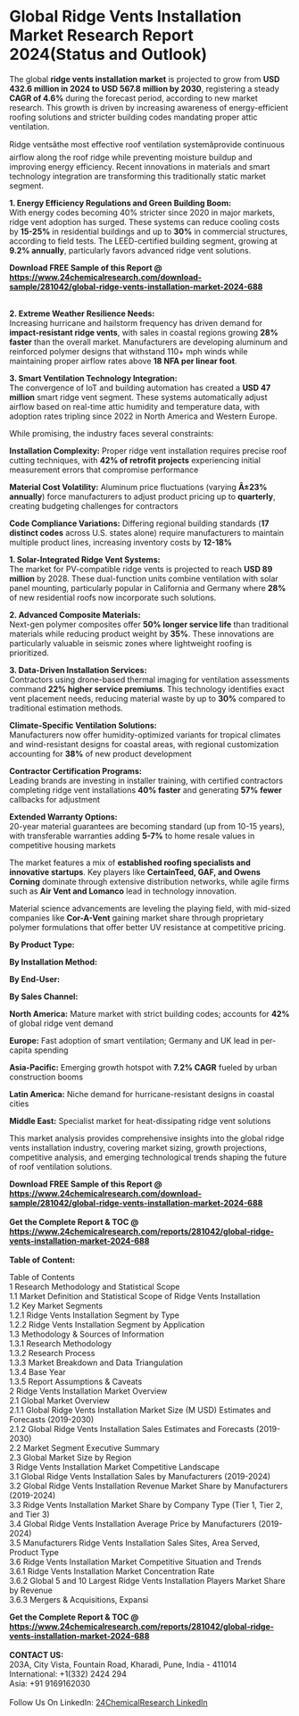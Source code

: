 <h1>Global Ridge Vents Installation Market Research Report 2024(Status and Outlook)</h1><p>The global <strong>ridge vents installation market</strong> is projected to grow from <strong>USD 432.6 million in 2024 to USD 567.8 million by 2030</strong>, registering a steady <strong>CAGR of 4.6%</strong> during the forecast period, according to new market research. This growth is driven by increasing awareness of energy-efficient roofing solutions and stricter building codes mandating proper attic ventilation.</p><p>Ridge ventsâthe most effective roof ventilation systemâprovide continuous airflow along the roof ridge while preventing moisture buildup and improving energy efficiency. Recent innovations in materials and smart technology integration are transforming this traditionally static market segment.</p><p><strong>1. Energy Efficiency Regulations and Green Building Boom:</strong><br>
With energy codes becoming 40% stricter since 2020 in major markets, ridge vent adoption has surged. These systems can reduce cooling costs by <strong>15-25%</strong> in residential buildings and up to <strong>30%</strong> in commercial structures, according to field tests. The LEED-certified building segment, growing at <strong>9.2% annually</strong>, particularly favors advanced ridge vent solutions.</p><div><b>Download FREE Sample of this Report @ 
            <a href="https://www.24chemicalresearch.com/download-sample/281042/global-ridge-vents-installation-market-2024-688">
            https://www.24chemicalresearch.com/download-sample/281042/global-ridge-vents-installation-market-2024-688</a></b></div><br><p><strong>2. Extreme Weather Resilience Needs:</strong><br>
Increasing hurricane and hailstorm frequency has driven demand for <strong>impact-resistant ridge vents</strong>, with sales in coastal regions growing <strong>28% faster</strong> than the overall market. Manufacturers are developing aluminum and reinforced polymer designs that withstand 110+ mph winds while maintaining proper airflow rates above <strong>18 NFA per linear foot</strong>.</p><p><strong>3. Smart Ventilation Technology Integration:</strong><br>
The convergence of IoT and building automation has created a <strong>USD 47 million</strong> smart ridge vent segment. These systems automatically adjust airflow based on real-time attic humidity and temperature data, with adoption rates tripling since 2022 in North America and Western Europe.</p><p>While promising, the industry faces several constraints:</p><p><strong>Installation Complexity:</strong> Proper ridge vent installation requires precise roof cutting techniques, with <strong>42% of retrofit projects</strong> experiencing initial measurement errors that compromise performance</p><p><strong>Material Cost Volatility:</strong> Aluminum price fluctuations (varying <strong>Â±23% annually</strong>) force manufacturers to adjust product pricing up to <strong>quarterly</strong>, creating budgeting challenges for contractors</p><p><strong>Code Compliance Variations:</strong> Differing regional building standards (<strong>17 distinct codes</strong> across U.S. states alone) require manufacturers to maintain multiple product lines, increasing inventory costs by <strong>12-18%</strong></p><p><strong>1. Solar-Integrated Ridge Vent Systems:</strong><br>
The market for PV-compatible ridge vents is projected to reach <strong>USD 89 million</strong> by 2028. These dual-function units combine ventilation with solar panel mounting, particularly popular in California and Germany where <strong>28%</strong> of new residential roofs now incorporate such solutions.</p><p><strong>2. Advanced Composite Materials:</strong><br>
Next-gen polymer composites offer <strong>50% longer service life</strong> than traditional materials while reducing product weight by <strong>35%</strong>. These innovations are particularly valuable in seismic zones where lightweight roofing is prioritized.</p><p><strong>3. Data-Driven Installation Services:</strong><br>
Contractors using drone-based thermal imaging for ventilation assessments command <strong>22% higher service premiums</strong>. This technology identifies exact vent placement needs, reducing material waste by up to <strong>30%</strong> compared to traditional estimation methods.</p><p><strong>Climate-Specific Ventilation Solutions:</strong><br>
	Manufacturers now offer humidity-optimized variants for tropical climates and wind-resistant designs for coastal areas, with regional customization accounting for <strong>38%</strong> of new product development</p><p><strong>Contractor Certification Programs:</strong><br>
	Leading brands are investing in installer training, with certified contractors completing ridge vent installations <strong>40% faster</strong> and generating <strong>57% fewer</strong> callbacks for adjustment</p><p><strong>Extended Warranty Options:</strong><br>
	20-year material guarantees are becoming standard (up from 10-15 years), with transferable warranties adding <strong>5-7%</strong> to home resale values in competitive housing markets</p><p>The market features a mix of <strong>established roofing specialists and innovative startups</strong>. Key players like <strong>CertainTeed, GAF, and Owens Corning</strong> dominate through extensive distribution networks, while agile firms such as <strong>Air Vent and Lomanco</strong> lead in technology innovation.</p><p>Material science advancements are leveling the playing field, with mid-sized companies like <strong>Cor-A-Vent</strong> gaining market share through proprietary polymer formulations that offer better UV resistance at competitive pricing.</p><p><strong>By Product Type:</strong></p><p><strong>By Installation Method:</strong></p><p><strong>By End-User:</strong></p><p><strong>By Sales Channel:</strong></p><p><strong>North America:</strong> Mature market with strict building codes; accounts for <strong>42%</strong> of global ridge vent demand</p><p><strong>Europe:</strong> Fast adoption of smart ventilation; Germany and UK lead in per-capita spending</p><p><strong>Asia-Pacific:</strong> Emerging growth hotspot with <strong>7.2% CAGR</strong> fueled by urban construction booms</p><p><strong>Latin America:</strong> Niche demand for hurricane-resistant designs in coastal cities</p><p><strong>Middle East:</strong> Specialist market for heat-dissipating ridge vent solutions</p><p>This market analysis provides comprehensive insights into the global ridge vents installation industry, covering market sizing, growth projections, competitive analysis, and emerging technological trends shaping the future of roof ventilation solutions.</p><div><b>Download FREE Sample of this Report @ 
            <a href="https://www.24chemicalresearch.com/download-sample/281042/global-ridge-vents-installation-market-2024-688">
            https://www.24chemicalresearch.com/download-sample/281042/global-ridge-vents-installation-market-2024-688</a></b></div><br><div><b>Get the Complete Report & TOC @ 
            <a href="https://www.24chemicalresearch.com/reports/281042/global-ridge-vents-installation-market-2024-688">
            https://www.24chemicalresearch.com/reports/281042/global-ridge-vents-installation-market-2024-688</a></b></div><br>
            <b>Table of Content:</b><p>Table of Contents<br />
 1 Research Methodology and Statistical Scope<br />
 1.1 Market Definition and Statistical Scope of Ridge Vents Installation<br />
 1.2 Key Market Segments<br />
 1.2.1 Ridge Vents Installation Segment by Type<br />
 1.2.2 Ridge Vents Installation Segment by Application<br />
 1.3 Methodology & Sources of Information<br />
 1.3.1 Research Methodology<br />
 1.3.2 Research Process<br />
 1.3.3 Market Breakdown and Data Triangulation<br />
 1.3.4 Base Year<br />
 1.3.5 Report Assumptions & Caveats<br />
 2 Ridge Vents Installation Market Overview<br />
 2.1 Global Market Overview<br />
 2.1.1 Global Ridge Vents Installation Market Size (M USD) Estimates and Forecasts (2019-2030)<br />
 2.1.2 Global Ridge Vents Installation Sales Estimates and Forecasts (2019-2030)<br />
 2.2 Market Segment Executive Summary<br />
 2.3 Global Market Size by Region<br />
 3 Ridge Vents Installation Market Competitive Landscape<br />
 3.1 Global Ridge Vents Installation Sales by Manufacturers (2019-2024)<br />
 3.2 Global Ridge Vents Installation Revenue Market Share by Manufacturers (2019-2024)<br />
 3.3 Ridge Vents Installation Market Share by Company Type (Tier 1, Tier 2, and Tier 3)<br />
 3.4 Global Ridge Vents Installation Average Price by Manufacturers (2019-2024)<br />
 3.5 Manufacturers Ridge Vents Installation Sales Sites, Area Served, Product Type<br />
 3.6 Ridge Vents Installation Market Competitive Situation and Trends<br />
 3.6.1 Ridge Vents Installation Market Concentration Rate<br />
 3.6.2 Global 5 and 10 Largest Ridge Vents Installation Players Market Share by Revenue<br />
 3.6.3 Mergers & Acquisitions, Expansi</p><div><b>Get the Complete Report & TOC @ 
            <a href="https://www.24chemicalresearch.com/reports/281042/global-ridge-vents-installation-market-2024-688">
            https://www.24chemicalresearch.com/reports/281042/global-ridge-vents-installation-market-2024-688</a></b></div><br><b>CONTACT US:</b><br>
            203A, City Vista, Fountain Road, Kharadi, Pune, India - 411014<br>
            International: +1(332) 2424 294<br>
            Asia: +91 9169162030 <br><br>
            Follow Us On LinkedIn: <a href="https://www.linkedin.com/company/24chemicalresearch/">24ChemicalResearch LinkedIn</a>